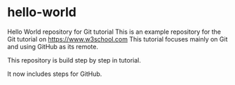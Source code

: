 # hello-world
Hello World repository for Git tutorial
This is an example repository for the Git tutorial on 
https://www.w3school.com 
This tutorial focuses mainly on Git and using GitHub as its remote.

This repository is build step by step in tutorial. 

It now includes steps for GitHub.
